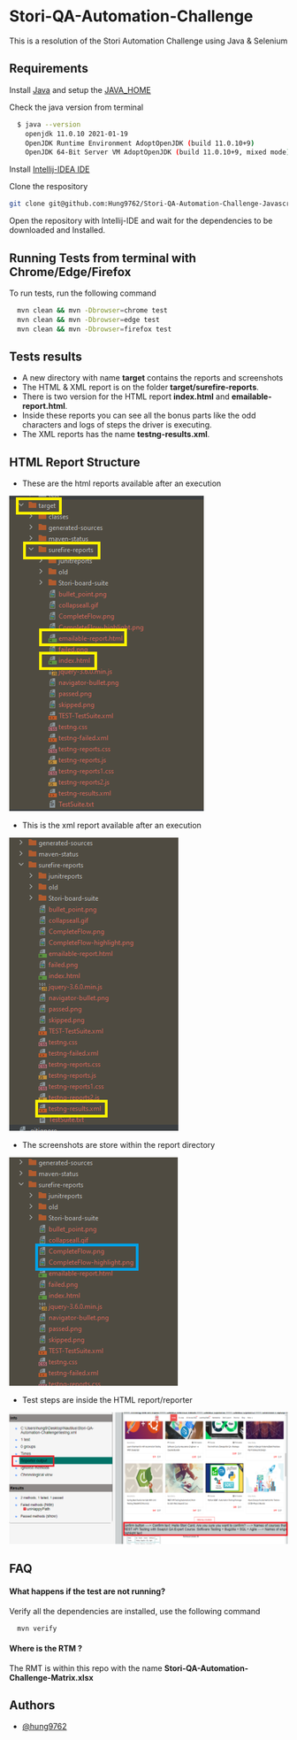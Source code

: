 
# Stori-QA-Automation-Challenge

This is a resolution of the Stori Automation Challenge using Java & Selenium



## Requirements

Install [Java](https://www.java.com/download/ie_manual.jsp) and setup the [JAVA_HOME](https://confluence.atlassian.com/doc/setting-the-java_home-variable-in-windows-8895.html)

Check the java version from terminal
```bash
  $ java --version
    openjdk 11.0.10 2021-01-19
    OpenJDK Runtime Environment AdoptOpenJDK (build 11.0.10+9)
    OpenJDK 64-Bit Server VM AdoptOpenJDK (build 11.0.10+9, mixed mode)
```

Install [Intellij-IDEA IDE](https://www.jetbrains.com/idea/)

Clone the respository
```sh
git clone git@github.com:Hung9762/Stori-QA-Automation-Challenge-Javascript.git
```

Open the repository with Intellij-IDE and wait for the dependencies to be downloaded and Installed.


## Running Tests from terminal with Chrome/Edge/Firefox

To run tests, run the following command

```bash
  mvn clean && mvn -Dbrowser=chrome test
  mvn clean && mvn -Dbrowser=edge test
  mvn clean && mvn -Dbrowser=firefox test
```


## Tests results

- A new directory with name **target** contains the reports and screenshots
- The HTML & XML report is on the folder **target/surefire-reports**.
- There is two version for the HTML report **index.html** and **emailable-report.html**.
- Inside these reports you can see all the bonus parts like the odd characters and logs of steps the driver is executing.
- The XML reports has the name **testng-results.xml**.

## HTML Report Structure
- These are the html reports available after an execution

![Folder-Structure](images/HTML%20REPORT.PNG)

- This is the xml report available after an execution

![Folder-Structure](images/xml-report.PNG)

- The screenshots are store within the report directory

![Folder-Structure](images/screenshots.PNG)

- Test steps are inside the HTML report/reporter

![Folder-Structure](images/test-report.PNG)



## FAQ

#### What happens if the test are not running?

Verify all the dependencies are installed, use the following command

```bash
  mvn verify
```
#### Where is the RTM ?

The RMT is within this repo with the name **Stori-QA-Automation-Challenge-Matrix.xlsx**

## Authors

- [@hung9762](https://github.com/Hung9762)

